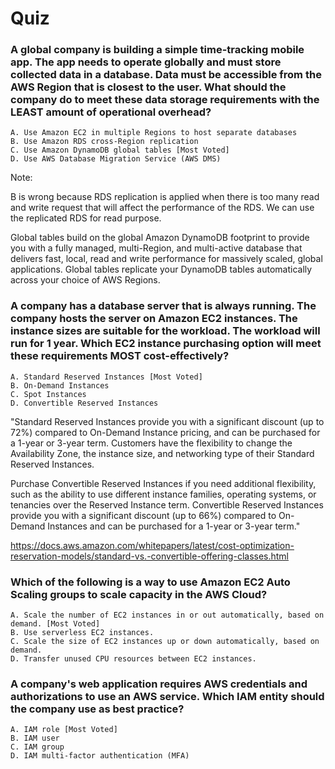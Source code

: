 # Quiz


### A global company is building a simple time-tracking mobile app. The app needs to operate globally and must store collected data in a database. Data must be accessible from the AWS Region that is closest to the user. What should the company do to meet these data storage requirements with the LEAST amount of operational overhead?

    A. Use Amazon EC2 in multiple Regions to host separate databases
    B. Use Amazon RDS cross-Region replication
    C. Use Amazon DynamoDB global tables [Most Voted]
    D. Use AWS Database Migration Service (AWS DMS)


Note: 

B is wrong because RDS replication is applied when there is too many read and write request that will affect the performance of the RDS. We can use the replicated RDS for read purpose.

Global tables build on the global Amazon DynamoDB footprint to provide you with a fully managed, multi-Region, and multi-active database that delivers fast, local, read and write performance for massively scaled, global applications. Global tables replicate your DynamoDB tables automatically across your choice of AWS Regions.


### A company has a database server that is always running. The company hosts the server on Amazon EC2 instances. The instance sizes are suitable for the workload. The workload will run for 1 year. Which EC2 instance purchasing option will meet these requirements MOST cost-effectively?

    A. Standard Reserved Instances [Most Voted]
    B. On-Demand Instances
    C. Spot Instances
    D. Convertible Reserved Instances


"Standard Reserved Instances provide you with a significant discount (up to 72%) compared to On-Demand Instance pricing, and can be purchased for a 1-year or 3-year term. Customers have the flexibility to change the Availability Zone, the instance size, and networking type of their Standard Reserved Instances.

Purchase Convertible Reserved Instances if you need additional flexibility, such as the ability to use different instance families, operating systems, or tenancies over the Reserved Instance term. Convertible Reserved Instances provide you with a significant discount (up to 66%) compared to On-Demand Instances and can be purchased for a 1-year or 3-year term."

https://docs.aws.amazon.com/whitepapers/latest/cost-optimization-reservation-models/standard-vs.-convertible-offering-classes.html


###  Which of the following is a way to use Amazon EC2 Auto Scaling groups to scale capacity in the AWS Cloud?

    A. Scale the number of EC2 instances in or out automatically, based on demand. [Most Voted]
    B. Use serverless EC2 instances.
    C. Scale the size of EC2 instances up or down automatically, based on demand.
    D. Transfer unused CPU resources between EC2 instances.

### A company's web application requires AWS credentials and authorizations to use an AWS service. Which IAM entity should the company use as best practice?

    A. IAM role [Most Voted]
    B. IAM user
    C. IAM group
    D. IAM multi-factor authentication (MFA)


